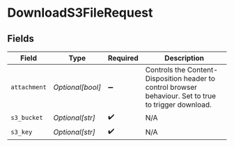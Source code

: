 # DownloadS3FileRequest


## Fields

| Field                                                                                                  | Type                                                                                                   | Required                                                                                               | Description                                                                                            |
| ------------------------------------------------------------------------------------------------------ | ------------------------------------------------------------------------------------------------------ | ------------------------------------------------------------------------------------------------------ | ------------------------------------------------------------------------------------------------------ |
| `attachment`                                                                                           | *Optional[bool]*                                                                                       | :heavy_minus_sign:                                                                                     | Controls the Content-Disposition header to control browser behaviour. Set to true to trigger download. |
| `s3_bucket`                                                                                            | *Optional[str]*                                                                                        | :heavy_check_mark:                                                                                     | N/A                                                                                                    |
| `s3_key`                                                                                               | *Optional[str]*                                                                                        | :heavy_check_mark:                                                                                     | N/A                                                                                                    |